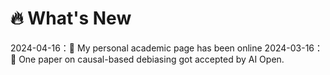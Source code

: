 # 🔥 What's New
2024-04-16：🎉 My personal academic page has been online
2024-03-16：🎉 One paper on causal-based debiasing got accepted by AI Open.